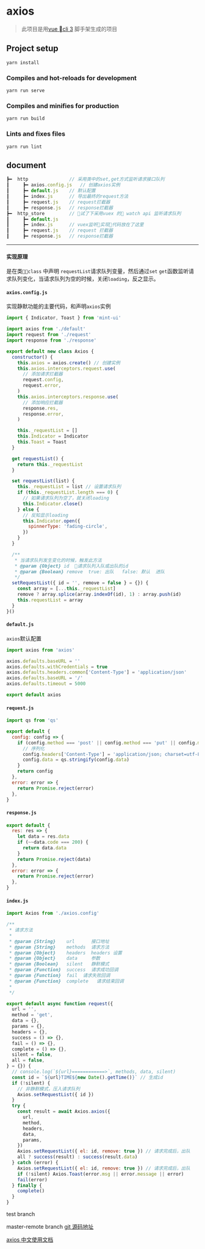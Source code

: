 # axios

> 此项目是用[vue cli 3](https://cli.vuejs.org/zh/guide/) 脚手架生成的项目

## Project setup

```
yarn install
```

### Compiles and hot-reloads for development

```
yarn run serve
```

### Compiles and minifies for production

```
yarn run build
```

### Lints and fixes files

```
yarn run lint
```

## document

```js
┣━  http               // 采用类中的set,get方式监听请求接口队列
┃     ┣━ axios.config.js   // 创建axios实例
┃     ┣━ default.js    // 默认配置
┃     ┣━ index.js      // 导出最终的request方法
┃     ┣━ request.js    // request拦截器
┃     ┣━ response.js   // response拦截器
┣━  http_store         // 试了下采用vuex 的 watch api 监听请求队列
┃     ┣━ default.js
┃     ┣━ index.js      // vuex监听实现代码放在了这里
┃     ┣━ request.js    // request 拦截器
┃     ┣━ response.js   // response拦截器
```

---

#### 实现原理

是在类`class` 中声明 `requestList`请求队列变量，然后通过`set` `get`函数监听请求队列变化，当请求队列为空的时候，关闭`loading`，反之显示。

#### `axios.config.js`

实现静默功能的主要代码，和声明`axios`实例

```js
import { Indicator, Toast } from 'mint-ui'

import axios from './default'
import request from './request'
import response from './response'

export default new class Axios {
  constructor() {
    this.axios = axios.create() // 创建实例
    this.axios.interceptors.request.use(
      // 添加请求拦截器
      request.config,
      request.error,
    )
    this.axios.interceptors.response.use(
      // 添加响应拦截器
      response.res,
      response.error,
    )

    this._requestList = []
    this.Indicator = Indicator
    this.Toast = Toast
  }

  get requestList() {
    return this._requestList
  }

  set requestList(list) {
    this._requestList = list // 设置请求队列
    if (this._requestList.length === 0) {
      // 如果请求队列为空了，就关闭loading
      this.Indicator.close()
    } else {
      // 反知显示loading
      this.Indicator.open({
        spinnerType: 'fading-circle',
      })
    }
  }

  /**
   * 当请求队列发生变化的时候，触发此方法
   * @param {Object} id  请求队列入队或出队的id
   * @param {Boolean} remove  true: 出队   false: 默认  进队
   */
  setRequestList({ id = '', remove = false } = {}) {
    const array = [...this._requestList]
    remove ? array.splice(array.indexOf(id), 1) : array.push(id)
    this.requestList = array
  }
}()
```

#### `default.js`

`axios`默认配置

```js
import axios from 'axios'

axios.defaults.baseURL = ''
axios.defaults.withCredentials = true
axios.defaults.headers.common['Content-Type'] = 'application/json'
axios.defaults.baseURL = '/'
axios.defaults.timeout = 5000

export default axios
```

#### `request.js`

```js
import qs from 'qs'

export default {
  config: config => {
    if (config.method === 'post' || config.method === 'put' || config.method === 'delete') {
      // 序列化
      config.headers['Content-Type'] = 'application/json; charset=utf-8'
      config.data = qs.stringify(config.data)
    }
    return config
  },
  error: error => {
    return Promise.reject(error)
  },
}
```

#### `response.js`

```js
export default {
  res: res => {
    let data = res.data
    if (~~data.code === 200) {
      return data.data
    }
    return Promise.reject(data)
  },
  error: error => {
    return Promise.reject(error)
  },
}
```

#### `index.js`

```js
import Axios from './axios.config'

/**
 * 请求方法
 *
 * @param {String}    url      接口地址
 * @param {String}    methods  请求方法
 * @param {Object}    headers  headers 设置
 * @param {Object}    data     参数
 * @param {Boolean}   silent   静默模式
 * @param {Function}  success  请求成功回调
 * @param {Function}  fail  请求失败回调
 * @param {Function}  complete   请求结束回调
 *
 */

export default async function request({
  url = '',
  method = 'get',
  data = {},
  params = {},
  headers = {},
  success = () => {},
  fail = () => {},
  complete = () => {},
  silent = false,
  all = false,
} = {}) {
  // console.log(`${url}============>`, methods, data, silent)
  const id = `${url}TIME${new Date().getTime()}` // 生成id
  if (!silent) {
    // 非静默模式，压入请求队列
    Axios.setRequestList({ id })
  }
  try {
    const result = await Axios.axios({
      url,
      method,
      headers,
      data,
      params,
    })
    Axios.setRequestList({ el: id, remove: true }) // 请求完成后，出队
    all ? success(result) : success(result.data)
  } catch (error) {
    Axios.setRequestList({ el: id, remove: true }) // 请求完成后，出队
    if (!silent) Axios.Toast(error.msg || error.message || error)
    fail(error)
  } finally {
    complete()
  }
}
```
test branch

master-remote branch
[git 源码地址](https://github.com/Leo-July/axios)

[axios 中文使用文档](https://www.kancloud.cn/yunye/axios/234845)
